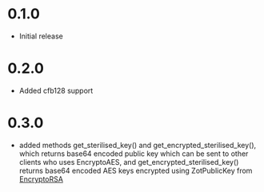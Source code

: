 # 0.1.0
* Initial release
# 0.2.0
* Added cfb128 support
# 0.3.0
* added methods get_sterilised_key() and get_encrypted_sterilised_key(), which returns base64 encoded public key which can be sent to other clients who uses EncryptoAES, and get_encrypted_sterilised_key() returns base64 encoded AES keys encrypted using ZotPublicKey from [EncryptoRSA](https://github.com/zotcrypto/encrypto-rsa-rust)